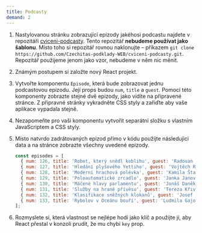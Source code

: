 ```yaml
---
title: Podcasty
demand: 2
---
```


1. Nastylovanou stránku zobrazující epizody jakéhosi podcastu najdete v repozitáři [cviceni-podcasty](https://github.com/Czechitas-podklady-WEB/cviceni-podcasty). Tento repozitář **nebudeme používat jako šablonu**. Místo toho si repozitář rovnou naklonujte – příkazem `git clone https://github.com/Czechitas-podklady-WEB/cviceni-podcasty.git`. Repozitář použijeme jenom jako vzor, nebudeme v něm nic měnit.
1. Známým postupem si založte nový React projekt.
1. Vytvořte komponentu `Episode`, která bude zobrazovat jednu podcastovou epizodu. Její props budou `num`, `title` a `guest`. Pomocí této komponenty zobrazte stejné dvě epizody, jako vidíte na připravené stránce. Z připravné stránky vykradněte CSS styly a zařiďte aby vaše aplikace vypadala stejně.
1. Nezapomeňte pro vaši komponentu vytvořit separátní složku s vlastním JavaScriptem a CSS styly.
1. Místo natvrdo zadrátovaných epizod přímo v kódu použijte následujicí data a na stránce zobrazte všechny uvedené epizody.

   ```js
   const episodes = [
     { num: 126, title: 'Robot, který snědl koblihu', guest: 'Radovan Siwek' },
     { num: 127, title: 'Hledání plyšového Yettiho', guest: 'Vojtěch Ryba' },
     { num: 128, title: 'Moderní hrachová polévka', guest: 'Kamila Štancová' },
     { num: 129, title: 'Poloautomatické zrcadlo', guest: 'Janka Janovská' },
     { num: 130, title: 'Máčené hlavy parlamentu', guest: 'Jonáš Daněk' },
     { num: 131, title: 'Služby na hraně přívěsu', guest: 'Tereza Křivánková' },
     { num: 132, title: 'Klasifikace sněžných klokanů', guest: 'Josef Stix' },
     { num: 133, title: 'Rybolov v Oceánu bouří', guest: 'Ludmila Gajová' },
   ];
   ```

1. Rozmyslete si, která vlastnost se nejlépe hodí jako klíč a použijte ji, aby React přestal v konzoli prudit, že mu chybí `key` prop.
